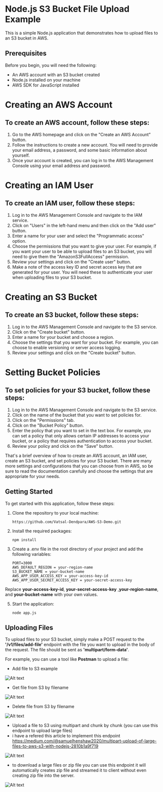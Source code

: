 # Node.js S3 Bucket File Upload Example
This is a simple Node.js application that demonstrates how to upload files to an S3 bucket in AWS.

## Prerequisites
Before you begin, you will need the following:
 - An AWS account with an S3 bucket created
 - Node.js installed on your machine
 - AWS SDK for JavaScript installed


# Creating an AWS Account
## To create an AWS account, follow these steps:

1. Go to the AWS homepage and click on the "Create an AWS Account" button.
2. Follow the instructions to create a new account. You will need to provide your email address, a password, and some basic information about yourself.
3. Once your account is created, you can log in to the AWS Management Console using your email address and password.
# Creating an IAM User
## To create an IAM user, follow these steps:

1. Log in to the AWS Management Console and navigate to the IAM service.
2. Click on "Users" in the left-hand menu and then click on the "Add user" button.
3. Enter a name for your user and select the "Programmatic access" option.
4. Choose the permissions that you want to give your user. For example, if you want your user to be able to upload files to an S3 bucket, you will need to give them the "AmazonS3FullAccess" permission.
5. Review your settings and click on the "Create user" button.
6. Make a note of the access key ID and secret access key that are generated for your user. You will need these to authenticate your user when uploading files to your S3 bucket.

# Creating an S3 Bucket
## To create an S3 bucket, follow these steps:

1. Log in to the AWS Management Console and navigate to the S3 service.
2. Click on the "Create bucket" button.
3. Enter a name for your bucket and choose a region.
4. Choose the settings that you want for your bucket. For example, you can choose to enable versioning or server access logging.
5. Review your settings and click on the "Create bucket" button.
# Setting Bucket Policies
## To set policies for your S3 bucket, follow these steps:

1. Log in to the AWS Management Console and navigate to the S3 service.
2. Click on the name of the bucket that you want to set policies for.
3. Click on the "Permissions" tab.
4. Click on the "Bucket Policy" button.
5. Enter the policy that you want to set in the text box. For example, you can set a policy that only allows certain IP addresses to access your bucket, or a policy that requires authentication to access your bucket.
6. Review your policy and click on the "Save" button.

That's a brief overview of how to create an AWS account, an IAM user, create an S3 bucket, and set policies for your S3 bucket. There are many more settings and configurations that you can choose from in AWS, so be sure to read the documentation carefully and choose the settings that are appropriate for your needs.

## Getting Started
To get started with this application, follow these steps:
1. Clone the repository to your local machine:
    ```
    https://github.com/Vatsal-Dendpara/AWS-S3-Demo.git
    ```
2. Install the required packages:
    ```
    npm install
    ```
3. Create a .env file in the root directory of your project and add the following variables:
    ```
    PORT=3000
    AWS_DEFAULT_REGION = your-region-name
    S3_BUCKET_NAME = your-bucket-name
    AWS_APP_USER_ACCESS_KEY = your-access-key-id
    AWS_APP_USER_SECRET_ACCESS_KEY = your-secret-access-key
    ```
Replace **your-access-key-id**, **your-secret-access-key** ,**your-region-name**, and **your-bucket-name** with your own values.

5. Start the application:
    ```
    node app.js
    ```

## Uploading Files
To upload files to your S3 bucket, simply make a POST request to the **'/v1/files/add-file'** endpoint with the file you want to upload in the body of the request. The file should be sent as **'multipart/form-data'**.

For example, you can use a tool like **Postman** to upload a file:

- Add file to S3 example 

![Alt text](/screenshots/SS1.png?raw=true "Optional Title")

- Get file from S3 by filename

![Alt text](/screenshots/SS2.png?raw=true "Optional Title")

- Delete file from S3 by filename

![Alt text](/screenshots/SS3.png?raw=true "Optional Title")

- Upload a file to S3 using multipart and chunk by chunk (you can use this endpoint to upload large files)
- i have a refered this article to implement this endpoint 
    https://medium.com/@samuelhenshaw2020/multipart-upload-of-large-files-to-aws-s3-with-nodejs-2810b1a9f719

![Alt text](/screenshots/SS4.png?raw=true "Optional Title")

- to download a large files or zip file you can use this endpoint it will automatically creates zip file and streamed it to client without even creating zip file into the server.

![Alt text](/screenshots/SS5.png?raw=true "Optional Title")